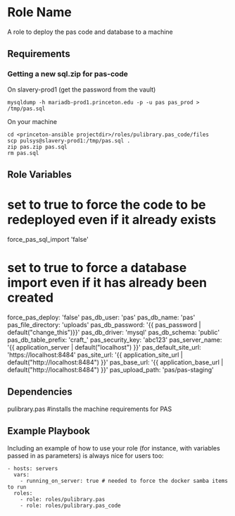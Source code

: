 Role Name
=========

A role to deploy the pas code and database to a machine

Requirements
------------

### Getting a new sql.zip for pas-code

On slavery-prod1 (get the password from the vault)
```
mysqldump -h mariadb-prod1.princeton.edu -p -u pas pas_prod > /tmp/pas.sql
```

On your machine
```
cd <princeton-ansible projectdir>/roles/pulibrary.pas_code/files
scp pulsys@slavery-prod1:/tmp/pas.sql .
zip pas.zip pas.sql
rm pas.sql
```


Role Variables
--------------

# set to true to force the code to be redeployed even if it already exists
force_pas_sql_import 'false'
# set to true to force a database import even if it has already been created
force_pas_deploy: 'false'
pas_db_user: 'pas'
pas_db_name: 'pas'
pas_file_directory: 'uploads'
pas_db_password: '{{ pas_password | default("change_this")}}'
pas_db_driver: 'mysql'
pas_db_schema: 'public'
pas_db_table_prefix: 'craft_'
pas_security_key: 'abc123'
pas_server_name: '{{ application_server | default("localhost") }}'
pas_default_site_url: 'https://localhost:8484'
pas_site_url: '{{ application_site_url | default("http://localhost:8484") }}'
pas_base_url: '{{ application_base_url | default("http://localhost:8484") }}'
pas_upload_path: 'pas/pas-staging'

Dependencies
------------

 pulibrary.pas     #installs the machine requirements for PAS

Example Playbook
----------------

Including an example of how to use your role (for instance, with variables
passed in as parameters) is always nice for users too:

    - hosts: servers
      vars:
        - running_on_server: true # needed to force the docker samba items to run
      roles:
        - role: roles/pulibrary.pas
        - role: roles/pulibrary.pas_code
